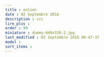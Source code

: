 ```yaml
---
title : eolien
date : 02 Septembre 2016
description : ccc
lire_plus : 
order : 99
miniature : dummy-640x310-2.jpg
last_modified : 02 Septembre 2016 00-47-37
model : 
sort_items : 
---
```


